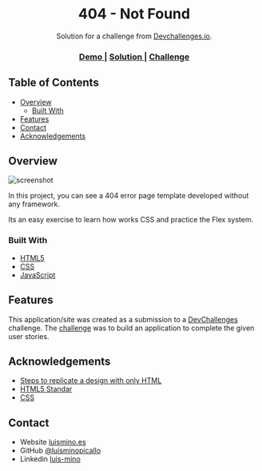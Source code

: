 <h1 align="center">404 - Not Found</h1>

<div align="center">
   Solution for a challenge from  <a href="http://devchallenges.io" target="_blank">Devchallenges.io</a>.
</div>

<div align="center">
  <h3>
    <a href="https://luisminopicallo.github.io/dev-challenges-404-not-found/">
      Demo
    </a>
    <span> | </span>
    <a href="https://github.com/luisminopicallo/dev-challenges-404-not-found">
      Solution
    </a>
    <span> | </span>
    <a href="https://devchallenges.io/challenges/wBunSb7FPrIepJZAg0sY">
      Challenge
    </a>
  </h3>
</div>


## Table of Contents

- [Overview](#overview)
  - [Built With](#built-with)
- [Features](#features)
- [Contact](#contact)
- [Acknowledgements](#acknowledgements)


## Overview

![screenshot](https://luismino.es/devchallenge/404-page-challenge/404.PNG)

In this project, you can see a 404 error page template developed without any framework.

Its an easy exercise to learn how works CSS and practice the Flex system.

### Built With

- [HTML5](https://html.spec.whatwg.org/multipage/)
- [CSS](https://www.w3.org/Style/CSS/)
- [JavaScript](https://developer.mozilla.org/es/docs/Web/JavaScript)

## Features

This application/site was created as a submission to a [DevChallenges](https://devchallenges.io/challenges) challenge. The [challenge](https://devchallenges.io/challenges/wBunSb7FPrIepJZAg0sY) was to build an application to complete the given user stories.

## Acknowledgements

- [Steps to replicate a design with only HTML](https://devchallenges-blogs.web.app/how-to-replicate-design/)
- [HTML5 Standar](https://html.spec.whatwg.org/multipage/)
- [CSS](https://www.w3.org/Style/CSS/)

## Contact

- Website [luismino.es](https://luismino.es)
- GitHub [@luisminopicallo](https://github.com/luisminopicallo)
- Linkedin [luis-mino](https://www.linkedin.com/in/luis-mino/)
